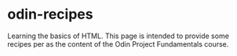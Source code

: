 # odin-recipes
Learning the basics of HTML.
This page is intended to provide some recipes per as the content of the Odin Project Fundamentals course.
